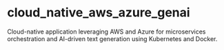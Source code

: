 # cloud_native_aws_azure_genai
Cloud-native application leveraging AWS and Azure for microservices orchestration and AI-driven text generation using Kubernetes and Docker.
